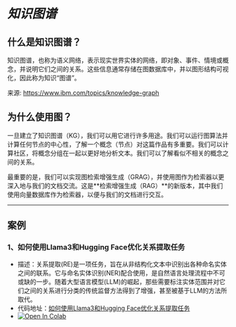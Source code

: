 # *知识图谱*
## 什么是知识图谱？
知识图谱，也称为语义网络，表示现实世界实体的网络，即对象、事件、情境或概念，并说明它们之间的关系。这些信息通常存储在图数据库中，并以图形结构可视化，因此称为知识“图谱”。

来源: https://www.ibm.com/topics/knowledge-graph

## 为什么使用图？
一旦建立了知识图谱（KG），我们可以用它进行许多用途。我们可以运行图算法并计算任何节点的中心性，了解一个概念（节点）对这篇作品有多重要。我们可以计算社区，将概念分组在一起以更好地分析文本。我们可以了解看似不相关的概念之间的关系。

最重要的是，我们可以实现图检索增强生成（GRAG），并使用图作为检索器以更深入地与我们的文档交流。这是**检索增强生成（RAG）**的新版本，其中我们使用向量数据库作为检索器，以便与我们的文档进行交互。

---

## 案例

### 1、如何使用Llama3和Hugging Face优化关系提取任务
- 描述：关系提取(RE)是一项任务，旨在从非结构化文本中识别出各种命名实体之间的联系。它与命名实体识别(NER)配合使用，是自然语言处理流程中不可或缺的一步。随着大型语言模型(LLM)的崛起，那些需要标注实体范围并对它们之间的关系进行分类的传统监督方法得到了增强，甚至被基于LLM的方法所取代。
- 代码地址：[如何使用Llama3和Hugging Face优化关系提取任务](./llama3_re/)
- <a target="_blank" href="https://colab.research.google.com/github/mcks2000/llm_notebooks/blob/main/knowlage_graph/llama3_re/Llama3_RE_Inference_SFT.ipynb">
  <img src="https://colab.research.google.com/assets/colab-badge.svg" alt="Open In Colab"/>
</a>
